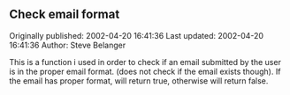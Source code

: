 ## Check email format 
Originally published: 2002-04-20 16:41:36 
Last updated: 2002-04-20 16:41:36 
Author: Steve Belanger 
 
This is a function i used in order to check if an email submitted by the user is in the proper email format. (does not check if the email exists though). If the email has proper format, will return true, otherwise will return false.